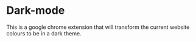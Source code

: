 # Dark-mode
This is a google chrome extension that will transform the current website colours to be in a dark theme.
